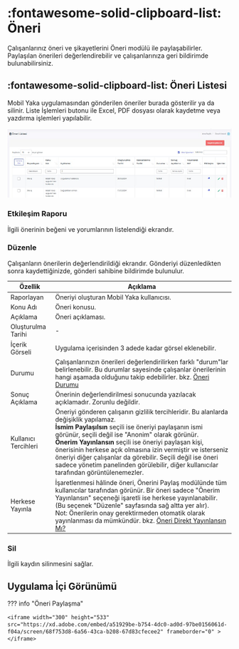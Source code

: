 # :fontawesome-solid-clipboard-list: Öneri

Çalışanlarınız öneri ve şikayetlerini Öneri modülü ile paylaşabilirler. Paylaşılan önerileri değerlendirebilir ve çalışanlarınıza geri bildirimde bulunabilirsiniz.

## :fontawesome-solid-clipboard-list: Öneri Listesi

Mobil Yaka uygulamasından gönderilen öneriler burada gösterilir ya da silinir. Liste İşlemleri butonu ile Excel, PDF dosyası olarak kaydetme veya yazdırma işlemleri yapılabilir.

![](images/oneriListesi.jpg)

### Etkileşim Raporu

İlgili önerinin beğeni ve yorumlarının listelendiği ekrandır.

### Düzenle

Çalışanların önerilerin değerlendirildiği ekrandır. Gönderiyi düzenledikten sonra kaydettiğinizde, gönderi sahibine bildirimde bulunulur.

| Özellik              | Açıklama                                                     |
| -------------------- | ------------------------------------------------------------ |
| Raporlayan           | Öneriyi oluşturan Mobil Yaka kullanıcısı.                    |
| Konu Adı             | Öneri konusu.                                                |
| Açıklama             | Öneri açıklaması.                                            |
| Oluşturulma Tarihi   | -                                                            |
| İçerik Görseli       | Uygulama içerisinden 3 adede kadar görsel eklenebilir.       |
| Durumu               | Çalışanlarınızın önerileri değerlendirilirken farklı "durum"lar belirlenebilir. Bu durumlar sayesinde çalışanlar önerilerinin hangi aşamada olduğunu takip edebilirler. bkz. [Öneri Durumu](/yardim/anasayfa/oneriler/oneri-durumu/) |
| Sonuç Açıklama       | Önerinin değerlendirilmesi sonucunda yazılacak açıklamadır. Zorunlu değildir. |
| Kullanıcı Tercihleri | Öneriyi gönderen çalışanın gizlilik tercihleridir. Bu alanlarda değişiklik yapılamaz.<br />**İsmim Paylaşılsın** seçili ise öneriyi paylaşanın ismi görünür, seçili değil ise "Anonim" olarak görünür.<br />**Önerim Yayınlansın** seçili ise öneriyi paylaşan kişi, önerisinin herkese açık olmasına izin vermiştir ve isterseniz öneriyi diğer çalışanlar da görebilir. Seçili değil ise öneri sadece yönetim panelinden görülebilir, diğer kullanıcılar tarafından görüntülenemezler. |
| Herkese Yayınla      | İşaretlenmesi hâlinde öneri, Önerini Paylaş modülünde tüm kullanıcılar tarafından görünür. Bir öneri sadece "Önerim Yayınlansın" seçeneği işaretli ise herkese yayınlanabilir. (Bu seçenek "Düzenle" sayfasında sağ altta yer alır).<br />Not: Önerilerin onay gerektirmeden otomatik olarak yayınlanması da mümkündür. bkz. [Öneri Direkt Yayınlansın Mı?](/yardim/anasayfa/firma-yonetimi/firma-bilgileri/#sirket-bilgileri) |

### Sil

İlgili kaydın silinmesini sağlar.

## Uygulama İçi Görünümü

??? info "Öneri Paylaşma"

    <iframe width="300" height="533" src="https://xd.adobe.com/embed/a51929be-b754-4dc0-ad0d-97be0156061d-f04a/screen/68f753d8-6a56-43ca-b208-67d83cfecee2" frameborder="0" ></iframe>
